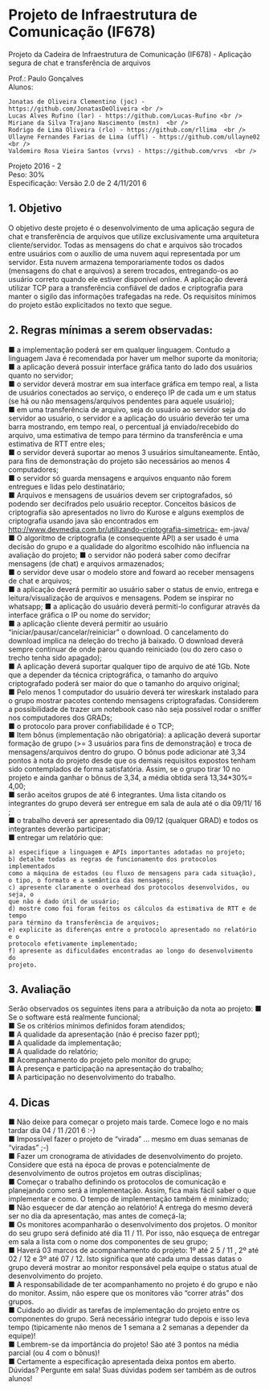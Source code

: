 # Projeto de Infraestrutura de Comunicação (IF678)

Projeto da Cadeira de Infraestrutura de Comunicação (IF678) - Aplicação segura de chat e transferência de arquivos

Prof.: Paulo Gonçalves <br />
Alunos:
```
Jonatas de Oliveira Clementino (joc) - https://github.com/JonatasDeOliveira <br />
Lucas Alves Rufino (lar) - https://github.com/Lucas-Rufino <br />
Miriane da Silva Trajano Nascimento (mstn)  <br />
Rodrigo de Lima Oliveira (rlo) - https://github.com/rllima  <br />
Ullayne Fernandes Farias de Lima (uffl) - https://github.com/ullayne02  <br />
Valdemiro Rosa Vieira Santos (vrvs) - https://github.com/vrvs  <br />
```
Projeto 2016 - 2 <br />
Peso: 30% <br />
Especificação: Versão 2.0 de 2 4/11/201 6 <br />

## 1. Objetivo

O objetivo deste projeto é o
desenvolvimento de uma aplicação segura
de chat e transferência de arquivos que
utilize exclusivamente uma arquitetura
cliente/servidor. Todas as mensagens do
chat e arquivos são trocados entre usuários
com o auxílio de uma nuvem aqui
representada por um servidor. Esta nuvem
armazena temporariamente todos os dados
(mensagens do chat e arquivos) a serem
trocados, entregando-os ao usuário correto
quando ele estiver disponível online. A
aplicação deverá utilizar TCP para a
transferência confiável de dados e
criptografia para manter o sigilo das
informações trafegadas na rede. Os
requisitos mínimos do projeto estão explicitados no texto que segue.


## 2. Regras mínimas a serem observadas:

■ a implementação poderá ser em qualquer linguagem. Contudo a linguagem
Java é recomendada por haver um melhor suporte da monitoria; <br />
■ a aplicação deverá possuir interface gráfica tanto do lado dos usuários quanto no
servidor; <br />
■ o servidor deverá mostrar em sua interface gráfica em tempo real, a lista de
usuários conectados ao serviço, o endereço IP de cada um e um status (se há ou
não mensagens/arquivos pendentes para aquele usuário); <br />
■ em uma transferência de arquivo, seja do usuário ao servidor seja do servidor ao
usuário, o servidor e a aplicação do usuário deverão ter uma barra mostrando, em
tempo real, o percentual já enviado/recebido do arquivo, uma estimativa de tempo
para término da transferência e uma estimativa de RTT entre eles; <br />
■ o servidor deverá suportar ao menos 3 usuários simultaneamente. Então, para fins
de demonstração do projeto são necessários ao menos 4 computadores; <br />
■ o servidor só guarda mensagens e arquivos enquanto não forem entregues e lidas
pelo destinatário; <br />
■ Arquivos e mensagens de usuários devem ser criptografados, só podendo ser
decifrados pelo usuário receptor. Conceitos básicos de criptografia são
apresentados no livro do Kurose e alguns exemplos de criptografia usando java
são encontrados em http://www.devmedia.com.br/utilizando-criptografia-simetrica-
em-java/ <br />
■ O algoritmo de criptografia (e consequente API) a ser usado é uma decisão do
grupo e a qualidade do algoritmo escolhido não influencia na avaliação do projeto;
■ o servidor não poderá saber como decifrar mensagens (de chat) e arquivos
armazenados; <br />
■ o servidor deve usar o modelo store and foward ao receber mensagens de chat e
arquivos; <br />
■ a aplicação deverá permitir ao usuário saber o status de envio, entrega e
leitura/visualização de arquivos e mensagens. Podem se inspirar no whatsapp;
■ a aplicação do usuário deverá permiti-lo configurar através da interface gráfica o IP
ou nome do servidor; <br />
■ a aplicação cliente deverá permitir ao usuário “iniciar/pausar/cancelar/reiniciar”
o download. O cancelamento do download implica na deleção do trecho já
baixado. O download deverá sempre continuar de onde parou quando reiniciado
(ou do zero caso o trecho tenha sido apagado); <br />
■ A aplicação deverá suportar qualquer tipo de arquivo de até 1Gb. Note que a
depender da técnica criptográfica, o tamanho do arquivo criptografado poderá ser
maior do que o tamanho do arquivo original; <br />
■ Pelo menos 1 computador do usuário deverá ter wireskark instalado para o grupo
mostrar pacotes contendo mensagens criptografadas. Considerem a possibilidade
de trazer um notebook caso não seja possível rodar o sniffer nos computadores
dos GRADs; <br />
■ o protocolo para prover confiabilidade é o TCP; <br />
■ Item bônus (implementação não obrigatória): a aplicação deverá suportar
formação de grupo (>= 3 usuários para fins de demonstração) e troca de
mensagens/arquivos dentro do grupo. O bônus pode adicionar até 3,34 pontos à
nota do projeto desde que os demais requisitos expostos tenham sido
contemplados de forma satisfatória. Assim, se o grupo tirar 10 no projeto e ainda
ganhar o bônus de 3,34, a média obtida será 13,34*30%= 4,00; <br />
■ serão aceitos grupos de até 6 integrantes. Uma lista citando os integrantes do
grupo deverá ser entregue em sala de aula até o dia 09/11/ 16 ; <br />
■ o trabalho deverá ser apresentado dia 09/12 (qualquer GRAD) e todos os
integrantes deverão participar; <br />
■ entregar um relatório que:
```
a) especifique a linguagem e APIs importantes adotadas no projeto;
b) detalhe todas as regras de funcionamento dos protocolos implementados
como a máquina de estados (ou fluxo de mensagens para cada situação),
o tipo, o formato e a semântica das mensagens;
c) apresente claramente o overhead dos protocolos desenvolvidos, ou seja, o
que não é dado útil de usuário;
d) mostre como foi foram feitos os cálculos da estimativa de RTT e de tempo
para término da transferência de arquivos;
e) explicite as diferenças entre o protocolo apresentado no relatório e o
protocolo efetivamente implementado;
f) apresente as dificuldades encontradas ao longo do desenvolvimento do
projeto.
```
## 3. Avaliação

Serão observados os seguintes itens para a atribuição da nota ao projeto:
■ Se o software está realmente funcional; <br />
■ Se os critérios mínimos definidos foram atendidos; <br />
■ A qualidade da apresentação (não é preciso fazer ppt); <br />
■ A qualidade da implementação; <br />
■ A qualidade do relatório; <br />
■ Acompanhamento do projeto pelo monitor do grupo; <br />
■ A presença e participação na apresentação do trabalho; <br />
■ A participação no desenvolvimento do trabalho. <br />

## 4. Dicas

■ Não deixe para começar o projeto mais tarde. Comece logo e no mais tardar dia
04 / 11 /201 6 :-) <br />
■ Impossível fazer o projeto de “virada” ... mesmo em duas semanas de “viradas” ;-) <br />
■ Fazer um cronograma de atividades de desenvolvimento do projeto. Considere
que está na época de provas e potencialmente de desenvolvimento de outros
projetos em outras disciplinas; <br />
■ Começar o trabalho definindo os protocolos de comunicação e planejando como
será a implementação. Assim, fica mais fácil saber o que implementar e como. O
tempo de implementação também é minimizado; <br />
■ Não esquecer de dar atenção ao relatório! A entrega do mesmo deverá ser no dia
da apresentação, mas antes de começá-la; <br />
■ Os monitores acompanharão o desenvolvimento dos projetos. O monitor do seu
grupo será definido até dia 11 / 11. Por isso, não esqueça de entregar em sala a
lista com o nome dos componentes de seu grupo; <br />
■ Haverá 03 marcos de acompanhamento do projeto: 1º até 2 5 / 11 , 2º até 02 / 12 e 3º
até 07 / 12. Isto significa que até cada uma dessas datas o grupo deverá mostrar ao
monitor responsável pela equipe o status atual de desenvolvimento do projeto. <br />
■ A responsabilidade de ter acompanhamento no projeto é do grupo e não do
monitor. Assim, não espere que os monitores vão “correr atrás” dos grupos. <br />
■ Cuidado ao dividir as tarefas de implementação do projeto entre os componentes
do grupo. Será necessário integrar tudo depois e isso leva tempo (tipicamente não
menos de 1 semana a 2 semanas a depender da equipe)! <br />
■ Lembrem-se da importância do projeto! São até 3 pontos na média parcial (ou 4
com o bônus)! <br />
■ Certamente a especificação apresentada deixa pontos em aberto. Dúvidas?
Pergunte em sala! Suas dúvidas podem ser também as de outros alunos! <br />


